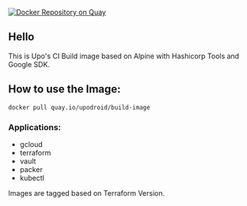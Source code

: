 [![Docker Repository on Quay](https://quay.io/repository/upodroid/build-image/status "Docker Repository on Quay")](https://quay.io/repository/upodroid/build-image)

## Hello

This is Upo's CI Build image based on Alpine with Hashicorp Tools and Google SDK.
## How to use the Image:

`docker pull quay.io/upodroid/build-image`

### Applications:

- gcloud
- terraform
- vault
- packer
- kubectl

Images are tagged based on Terraform Version.

